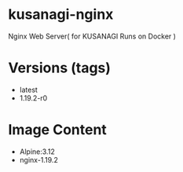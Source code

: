 # kusanagi-nginx

Nginx Web Server( for KUSANAGI Runs on Docker )

# Versions (tags)

- latest
- 1.19.2-r0

# Image Content

- Alpine:3.12
- nginx-1.19.2


